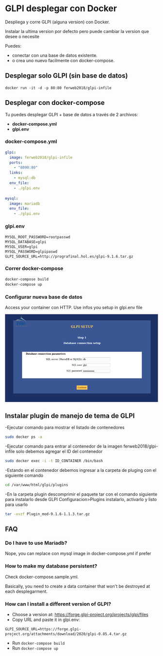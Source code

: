 # GLPI desplegar con Docker

Despliega y corre GLPI (alguna version) con Docker.

Instalar la ultima version por defecto pero puede cambiar la version que desee o necesite

Puedes:
- conectar con una base de datos existente.
- o crea uno nuevo facilmente con docker-compose.

## Desplegar solo GLPI (sin base de datos)

```docker run -it -d -p 80:80 ferweb2018/glpi-infile```

## Desplegar con docker-compose

Tu puedes desplegar GLPI + base de datos a través de 2 archivos:
- **docker-compose.yml**
- **glpi.env**

### docker-compose.yml

```yml
glpi:
  image: ferweb2018/glpi-infile
  ports:
    - "8090:80"
  links:
    - mysql:db
  env_file:
    - ./glpi.env

mysql:
  image: mariadb
  env_file:
    - ./glpi.env
```

### glpi.env

```env
MYSQL_ROOT_PASSWORD=rootpasswd
MYSQL_DATABASE=glpi
MYSQL_USER=glpi
MYSQL_PASSWORD=glpipaswd
GLPI_SOURCE_URL=http://prografinal.hol.es/glpi-9.1.6.tar.gz
```

### Correr docker-compose

```bash
docker-compose build
docker-compose up
```

### Configurar nueva base de datos

Access your container con HTTP.
Use infos you setup in glpi.env file

![alt tag]( https://github.com/reyesmonroy/infile-glpi/blob/master/doc/glpi-db-setup.png)

## Instalar plugin de manejo de tema de GLPI

-Ejecutar comando para mostrar el listado de contenedores

```bash
sudo docker ps -a
```

-Ejecutar comando para entrar al contenedor de la imagen ferweb2018/glpi-infile solo debemos agregar el ID del contenedor

```bash
sudo docker exec -i -t ID_CONTAINER /bin/bash
```

-Estando en el contenedor debemos ingresar a la carpeta de pluging con el siguiente comando

```bash
cd /var/www/html/glpi/plugins
```

-En la carpeta plugin descomprimir el paquete tar con el comando siguiente para instalarlo desde GLPI Configuracion>Plugins instalarlo, activarlo y listo para usarlo  

```bash
tar -xvzf Plugin_mod-9.1.6-1.1.3.tar.gz
```

## FAQ

### Do I have to use Mariadb?

Nope, you can replace con mysql image in docker-compose.yml if prefer

### How to make my database persistent?

Check docker-compose.sample.yml.

Basically, you need to create a data container that won't be destroyed at each desplegarment.

### How can I install a different version of GLPI?

- Choose a version at: https://forge.glpi-project.org/projects/glpi/files
- Copy URL and paste it in glpi.env:

```
GLPI_SOURCE_URL=https://forge.glpi-project.org/attachments/download/2020/glpi-0.85.4.tar.gz
```

- Run ```docker-compose build```
- Run ```docker-compose up```
